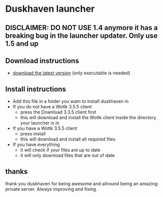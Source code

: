 # Duskhaven launcher
## DISCLAIMER: DO NOT USE 1.4 anymore it has a breaking bug in the launcher updater. Only use 1.5 and up
## Download instructions
- [download the latest version](https://github.com/laurensmarcelis/Duskhaven-Laucher/releases) (only executable is needed)
## Install instructions
- Add this file in a folder you watn to install duskhaven in
- If you do not have a Wotlk 3.5.5 client
  - press the Download 3.3.5 client first
  - this will download and install the Wotlk client inside the directory your launcher is in
- If you have a Wotlk 3.5.5 client
  - press install
  - this will download and install all required files
- If you have everything
  - it will check if your files are up to date
  - it will only download files that are out of date

## thanks
thank you duskhaven for being awesome and allround being an amazing private server. Always improving and fixing.
